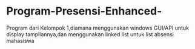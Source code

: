 # Program-Presensi-Enhanced-
Program dari Kelompok 1,diamana menggunakan windows GUI/API untuk display tampilannya,dan menggunakan linked list untuk list absensi mahasiswa
